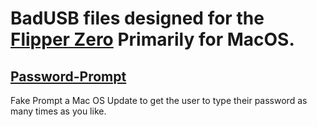 # BadUSB files designed for the [Flipper Zero](https://flipperzero.one/) Primarily for MacOS. 

## [Password-Prompt](badusb/MacOS/password-prompt/)
Fake Prompt a Mac OS Update to get the user to type their password as many times as you like.